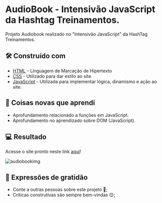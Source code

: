 # AudioBook - Intensivão JavaScript da Hashtag Treinamentos.

Projeto Audiobook realizado no "Intensivão JavaScript" da HashTag Treinamentos.


## 🛠️ Construído com

* [HTML](https://developer.mozilla.org/pt-BR/docs/Web/HTML) - Linguagem de Marcação de Hipertexto
* [CSS](https://developer.mozilla.org/pt-BR/docs/Web/CSS) - Utilizado para dar estilo ao site. 
* [JavaScript](https://developer.mozilla.org/pt-BR/docs/Web/JavaScript) - Utilizada para implementar lógica, dinamismo e ação ao site. 

## 📝 Coisas novas que aprendi
* Aprofundamento relacionado a funções em JavaScript.
* Aprofundamento no aprendizado sobre DOM (JavaScript).


## 💻 Resultado

Acesse o site pronto neste link [aqui](https://rejuno.github.io/audiobook-hashtag/)!

![audiobookimg](https://github.com/rejuno/audiobook-hashtag/assets/98842524/283969c6-d2fb-48a2-a5a2-6d2966df8df4)


## 🎁 Expressões de gratidão

* Conte a outras pessoas sobre este projeto 📢;
* Críticas construtivas são sempre bem-vindas 😊;


